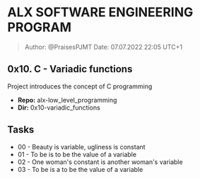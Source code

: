 # ALX SOFTWARE ENGINEERING PROGRAM 

> Author:         @PraisesPJMT
> Date:           07.07.2022 22:05 UTC+1


## 0x10. C - Variadic functions
Project introduces the concept of C programming

- **Repo:**   alx-low_level_programming
- **Dir:**    0x10-variadic_functions

## Tasks
- 00 - Beauty is variable, ugliness is constant
- 01 - To be is to be the value of a variable
- 02 - One woman's constant is another woman's variable
- 03 - To be is a to be the value of a variable
